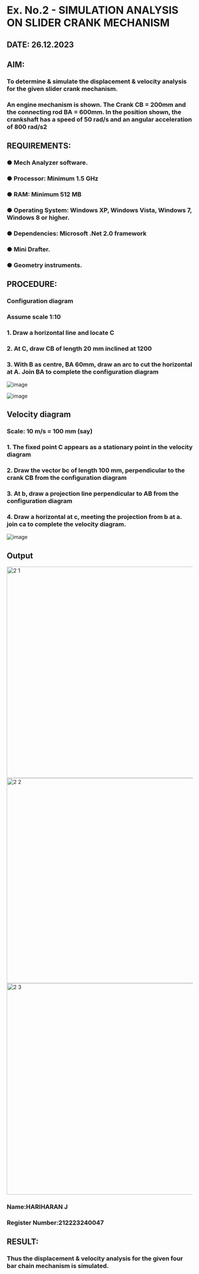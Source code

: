 # Ex. No.2 - SIMULATION ANALYSIS ON SLIDER CRANK MECHANISM

## DATE: 26.12.2023

## AIM:
###   To determine & simulate the displacement & velocity analysis for the given slider crank mechanism. 
###   An engine mechanism is shown. The Crank CB = 200mm and the connecting rod BA = 600mm. In the position shown, the crankshaft has a speed of 50 rad/s and an angular acceleration of 800 rad/s2


## REQUIREMENTS:
###   ●	Mech Analyzer software.
###   ●	Processor: Minimum 1.5 GHz
###   ●	RAM: Minimum 512 MB
###   ●	Operating System: Windows XP, Windows Vista, Windows 7, Windows 8 or higher.
###   ●	Dependencies: Microsoft .Net 2.0 framework
###   ●	Mini Drafter.
###   ●	Geometry instruments.

## PROCEDURE:
###  Configuration diagram
###  Assume scale 1:10
###  1. Draw a horizontal line and locate C 
###  2. At C, draw CB of length 20 mm inclined at 1200 
###  3. With B as centre, BA 60mm, draw an arc to cut the horizontal at A. Join BA to complete the configuration diagram 

![image](https://github.com/Sellakumar1987/Ex.-No.2---SIMULATION-ANALYSIS-ON-SLIDER-CRANK-MECHANISM/assets/113594316/0e905314-0fc5-4e13-a513-67c95aced702)

![image](https://github.com/Sellakumar1987/Ex.-No.2---SIMULATION-ANALYSIS-ON-SLIDER-CRANK-MECHANISM/assets/113594316/590ca17d-5a31-427c-816d-975478542bcd)


## Velocity diagram
###  Scale: 10 m/s = 100 mm (say) 
###  1. The fixed point C appears as a stationary point in the velocity diagram 
###  2. Draw the vector bc of length 100 mm, perpendicular to the crank CB from the configuration diagram 
###  3. At b, draw a projection line perpendicular to AB from the configuration diagram 
###  4. Draw a horizontal at c, meeting the projection from b at a. join ca to complete the velocity diagram.

![image](https://github.com/Sellakumar1987/Ex.-No.2---SIMULATION-ANALYSIS-ON-SLIDER-CRANK-MECHANISM/assets/113594316/23ca1772-5a92-4b8b-a8bc-e149da33d297)

## Output

<img width="573" alt="2 1" src="https://github.com/HariharanJayavel/Ex.-No.2---SIMULATION-ANALYSIS-ON-SLIDER-CRANK-MECHANISM/assets/144870546/4e353111-bc65-4502-862b-a27d589c051f">

<img width="556" alt="2 2" src="https://github.com/HariharanJayavel/Ex.-No.2---SIMULATION-ANALYSIS-ON-SLIDER-CRANK-MECHANISM/assets/144870546/9cbf4621-9035-4948-a416-a1c09da31f26">

<img width="573" alt="2 3" src="https://github.com/HariharanJayavel/Ex.-No.2---SIMULATION-ANALYSIS-ON-SLIDER-CRANK-MECHANISM/assets/144870546/459639f4-1f35-40dc-890b-8d4baa4f399a">

### Name:HARIHARAN J
### Register Number:212223240047

## RESULT:
### Thus the displacement & velocity analysis for the given four bar chain mechanism is simulated.
